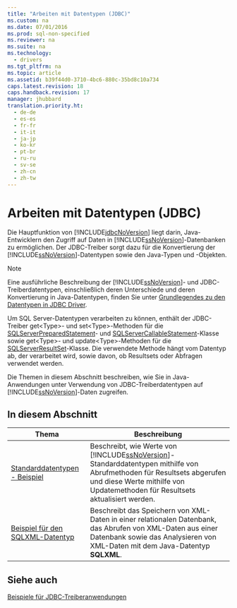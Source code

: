 ```yaml
---
title: "Arbeiten mit Datentypen (JDBC)"
ms.custom: na
ms.date: 07/01/2016
ms.prod: sql-non-specified
ms.reviewer: na
ms.suite: na
ms.technology: 
  - drivers
ms.tgt_pltfrm: na
ms.topic: article
ms.assetid: b39f44d0-3710-4bc6-880c-35bd8c10a734
caps.latest.revision: 18
caps.handback.revision: 17
manager: jhubbard
translation.priority.ht: 
  - de-de
  - es-es
  - fr-fr
  - it-it
  - ja-jp
  - ko-kr
  - pt-br
  - ru-ru
  - sv-se
  - zh-cn
  - zh-tw
---
```

# Arbeiten mit Datentypen (JDBC)
  Die Hauptfunktion von [!INCLUDE[jdbcNoVersion](../content/includes/jdbcNoVersion_md.md)] liegt darin, Java\-Entwicklern den Zugriff auf Daten in [!INCLUDE[ssNoVersion](../content/includes/ssNoVersion_md.md)]\-Datenbanken zu ermöglichen. Der JDBC\-Treiber sorgt dazu für die Konvertierung der [!INCLUDE[ssNoVersion](../content/includes/ssNoVersion_md.md)]\-Datentypen sowie den Java\-Typen und \-Objekten.  
  
> [!NOTE]  
>  Eine ausführliche Beschreibung der [!INCLUDE[ssNoVersion](../content/includes/ssNoVersion_md.md)]\- und JDBC\-Treiberdatentypen, einschließlich deren Unterschiede und deren Konvertierung in Java\-Datentypen, finden Sie unter [Grundlegendes zu den Datentypen in JDBC Driver](../content/Understanding-the-JDBC-Driver-Data-Types.md).  
  
 Um SQL Server\-Datentypen verarbeiten zu können, enthält der JDBC\-Treiber get\<Type\>\- und set\<Type\>\-Methoden für die [SQLServerPreparedStatement](../content/SQLServerPreparedStatement-Class.md)\- und [SQLServerCallableStatement](../content/SQLServerCallableStatement-Class.md)\-Klasse sowie get\<Type\>\- und update\<Type\>\-Methoden für die [SQLServerResultSet](../content/SQLServerResultSet-Class.md)\-Klasse. Die verwendete Methode hängt vom Datentyp ab, der verarbeitet wird, sowie davon, ob Resultsets oder Abfragen verwendet werden.  
  
 Die Themen in diesem Abschnitt beschreiben, wie Sie in Java\-Anwendungen unter Verwendung von JDBC\-Treiberdatentypen auf [!INCLUDE[ssNoVersion](../content/includes/ssNoVersion_md.md)]\-Daten zugreifen.  
  
## In diesem Abschnitt  
  
|Thema|Beschreibung|  
|-----------|------------------|  
|[Standarddatentypen - Beispiel](../content/Basic-Data-Types-Sample.md)|Beschreibt, wie Werte von [!INCLUDE[ssNoVersion](../content/includes/ssNoVersion_md.md)]\-Standarddatentypen mithilfe von Abrufmethoden für Resultsets abgerufen und diese Werte mithilfe von Updatemethoden für Resultsets aktualisiert werden.|  
|[Beispiel für den SQLXML-Datentyp](../content/SQLXML-Data-Type-Sample.md)|Beschreibt das Speichern von XML\-Daten in einer relationalen Datenbank, das Abrufen von XML\-Daten aus einer Datenbank sowie das Analysieren von XML\-Daten mit dem Java\-Datentyp **SQLXML**.|  
  
## Siehe auch  
 [Beispiele für JDBC-Treiberanwendungen](../content/Sample-JDBC-Driver-Applications.md)  
  
  